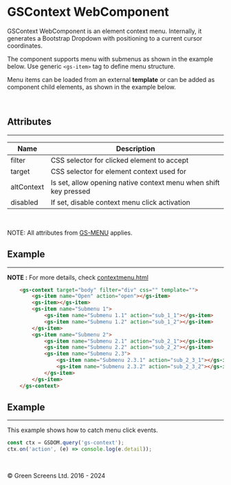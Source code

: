 # GSContext WebComponent
 
GSContext WebComponent is an element context menu. Internally, it generates a Bootstrap Dropdown with positioning to a current cursor coordinates.
 
The component supports menu with submenus as shown in the example below. Use generic ```<gs-item>``` tag to define menu structure.
 
Menu items can be loaded from an external **template** or can be added as component child elements, as shown in the example below.
 
 <br>
 
## Attributes
---
 
| Name               | Description                                                       |
|--------------------|-------------------------------------------------------------------|
| filter             | CSS selector for clicked element to accept                        |
| target             | CSS selector for element context used for                         |
| altContext         | Is set, allow opening native context menu when shift key pressed  |
| disabled           | If set, disable context menu click activation                     |

 
<br>

NOTE: All attributes from [GS-MENU](./GSMenu.md) applies.

## Example
---
 
**NOTE :** 
For more details, check [contextmenu.html](../../demos/contextmenu.html)

```html
    <gs-context target="body" filter="div" css="" template="">
        <gs-item name="Open" action="open"></gs-item>
        <gs-item></gs-item>
        <gs-item name="Submenu 1">
            <gs-item name="Submenu 1.1" action="sub_1_1"></gs-item>
            <gs-item name="Submenu 1.2" action="sub_1_2"></gs-item>
        </gs-item>
        <gs-item name="Submenu 2">
            <gs-item name="Submenu 2.1" action="sub_2_1"></gs-item>
            <gs-item name="Submenu 2.2" action="sub_2_2"></gs-item>
            <gs-item name="Submenu 2.3">
                <gs-item name="Submenu 2.3.1" action="sub_2_3_1"></gs-item>
                <gs-item name="Submenu 2.3.2" action="sub_2_3_2"></gs-item>
            </gs-item>              
        </gs-item>        
    </gs-context>
```
 
## Example
---
 
This example shows how to catch menu click events.
 
```JavaScript
const ctx = GSDOM.query('gs-context');
ctx.on('action', (e) => console.log(e.detail));
```

<br>

&copy; Green Screens Ltd. 2016 - 2024
